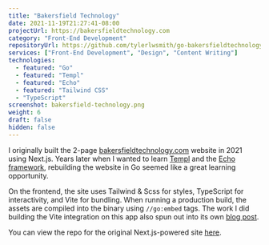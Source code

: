 ```yaml
---
title: "Bakersfield Technology"
date: 2021-11-19T21:27:41-08:00
projectUrl: https://bakersfieldtechnology.com
category: "Front-End Development"
repositoryUrl: https://github.com/tylerlwsmith/go-bakersfieldtechnology
services: ["Front-End Development", "Design", "Content Writing"]
technologies:
  - featured: "Go"
  - featured: "Templ"
  - featured: "Echo"
  - featured: "Tailwind CSS"
  - "TypeScript"
screenshot: bakersfield-technology.png
weight: 6
draft: false
hidden: false
---
```


I originally built the 2-page [bakersfieldtechnology.com](https://bakersfieldtechnology.com) website in 2021 using Next.js. Years later when I wanted to learn [Templ](https://templ.guide/) and the [Echo framework](https://echo.labstack.com/), rebuilding the website in Go seemed like a great learning opportunity.

On the frontend, the site uses Tailwind & Scss for styles, TypeScript for interactivity, and Vite for bundling. When running a production build, the assets are compiled into the binary using `//go:embed` tags. The work I did building the Vite integration on this app also spun out into its own [blog post](https://dev.to/tylerlwsmith/build-a-vite-5-backend-integration-with-flask-jch).

You can view the repo for the original Next.js-powered site [here](https://github.com/tylerlwsmith/bakersfieldtechnology.com).
